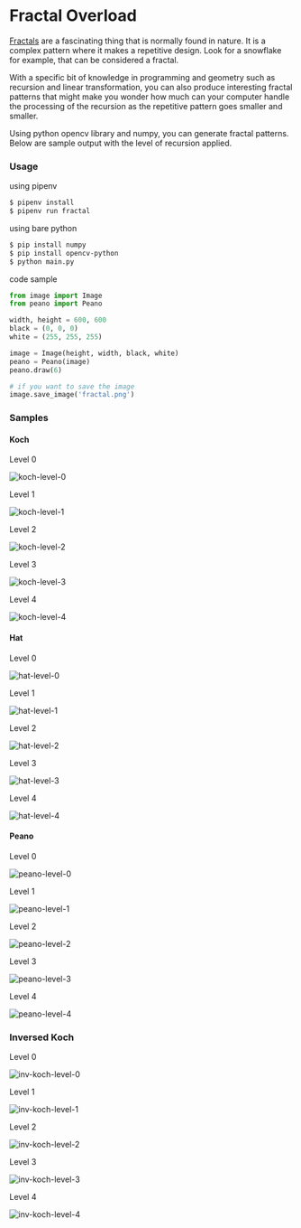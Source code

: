 # Fractal Overload

[Fractals](https://fractalfoundation.org/resources/what-are-fractals/) are a fascinating thing that is normally
found in nature. It is a complex pattern where it makes a repetitive design. Look for a snowflake for example,
that can be considered a fractal.

With a specific bit of knowledge in programming and geometry such as recursion and linear transformation, you can also
produce interesting fractal patterns that might make you wonder how much can your computer handle the processing of the
recursion as the repetitive pattern goes smaller and smaller.


Using python opencv library and numpy, you can generate fractal patterns. Below are sample output with the level of
recursion applied.

### Usage

using pipenv

```bash
$ pipenv install
$ pipenv run fractal
```

using bare python

```bash
$ pip install numpy
$ pip install opencv-python
$ python main.py
```

code sample
```python
from image import Image
from peano import Peano

width, height = 600, 600
black = (0, 0, 0)
white = (255, 255, 255)

image = Image(height, width, black, white)
peano = Peano(image)
peano.draw(6)

# if you want to save the image
image.save_image('fractal.png')
```

### Samples

#### Koch

Level 0

![koch-level-0](img/koch-0.png)

Level 1

![koch-level-1](img/koch-1.png)

Level 2

![koch-level-2](img/koch-2.png)

Level 3

![koch-level-3](img/koch-3.png)

Level 4

![koch-level-4](img/koch-4.png)


#### Hat

Level 0

![hat-level-0](img/hat-0.png)

Level 1

![hat-level-1](img/hat-1.png)

Level 2

![hat-level-2](img/hat-2.png)

Level 3

![hat-level-3](img/hat-3.png)

Level 4

![hat-level-4](img/hat-4.png)

#### Peano

Level 0

![peano-level-0](img/peano-0.png)

Level 1

![peano-level-1](img/peano-1.png)

Level 2

![peano-level-2](img/peano-2.png)

Level 3

![peano-level-3](img/peano-3.png)

Level 4

![peano-level-4](img/peano-4.png)

### Inversed Koch

Level 0

![inv-koch-level-0](img/invkoch-0.png)

Level 1

![inv-koch-level-1](img/invkoch-1.png)

Level 2

![inv-koch-level-2](img/invkoch-2.png)

Level 3

![inv-koch-level-3](img/invkoch-3.png)

Level 4

![inv-koch-level-4](img/invkoch-4.png)
